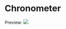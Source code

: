 # Chronometer

Preview:
<img src="https://github.com/karemun/chronometer/assets/123043992/59a5b5ca-1e61-43dd-9994-f0ddfc28fc53" />
